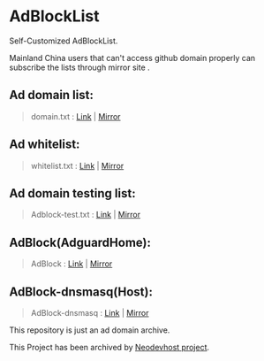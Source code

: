 # AdBlockList
Self-Customized AdBlockList.

Mainland China users that can't access github domain properly can subscribe the lists through mirror site .

## Ad domain list: 

> domain.txt : [Link](https://raw.githubusercontent.com/Licolnlee/AdBlockList/master/domain.txt) | [Mirror](https://licolnlee.icu/AdBlockList/domain.txt)

## Ad whitelist:

> whitelist.txt : [Link](https://raw.githubusercontent.com/Licolnlee/AdBlockList/master/whitelist.txt) | [Mirror](https://licolnlee.icu/AdBlockList/whitelist.txt)

## Ad domain testing list:

> Adblock-test.txt : [Link](https://raw.githubusercontent.com/Licolnlee/AdBlockList/master/Adblock-test.txt) | [Mirror](https://licolnlee.icu/AdBlockList/Adblock-test.txt)

## AdBlock(AdguardHome):

> AdBlock : [Link](https://raw.githubusercontent.com/Licolnlee/AdBlockList/master/Adblock-test.txt) | [Mirror](https://licolnlee.icu/AdBlockList/AdBlock)

## AdBlock-dnsmasq(Host):

> AdBlock-dnsmasq : [Link](https://raw.githubusercontent.com/Licolnlee/AdBlockList/master/AdBlock-dnsmasq) | [Mirror](https://licolnlee.icu/AdBlockList/AdBlock-dnsmasq)

This repository is just an ad domain archive.

This Project has been archived by [Neodevhost project](https://github.com/neodevpro/neodevhost).

